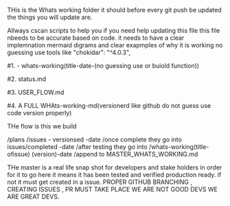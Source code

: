 THis is the Whats working folder it should before every git push be updated the things you will update are. 

Allways cscan scripts to help you if you need help updating this file this file nbeeds to be accurate based on code. it needs to have a clear implemnation mermaid digrams and clear exapmples of why it is working no guessing use tools like "chokidar": "^4.0.3",



#1. - whats-working(title-date-(no guessing use or buiold function))

#2. status.md 

#3. USER_FLOW.md 

#4. A FULL WHAts-working-md(versionerd like github do not guess use code version properly)


THe flow is this we build 

/plans 
/issues - versionsed -date
/once complete they go into issues/completed -date
/after testing they go into /whats-working(title-ofissue) (version)-date
/append to MASTER_WHATS_WORKING.md 

THe master is a real life snap shot for developers and stake holders in order for it to go here it means it has been tested and verified production ready. if not it must get created in a issue. PROPER GITHUB BRANCHING , CREATING ISSUES , PR MUST TAKE PLACE WE ARE NOT GOOD DEVS WE ARE GREAT DEVS. 



